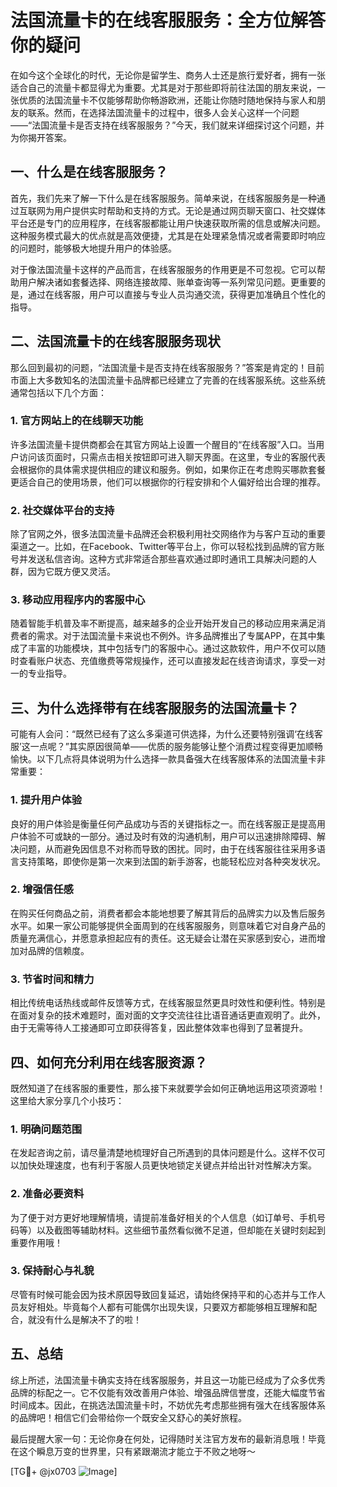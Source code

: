 # 法国流量卡的在线客服服务：全方位解答你的疑问

在如今这个全球化的时代，无论你是留学生、商务人士还是旅行爱好者，拥有一张适合自己的流量卡都显得尤为重要。尤其是对于那些即将前往法国的朋友来说，一张优质的法国流量卡不仅能够帮助你畅游欧洲，还能让你随时随地保持与家人和朋友的联系。然而，在选择法国流量卡的过程中，很多人会关心这样一个问题——“法国流量卡是否支持在线客服服务？”今天，我们就来详细探讨这个问题，并为你揭开答案。

## 一、什么是在线客服服务？

首先，我们先来了解一下什么是在线客服服务。简单来说，在线客服服务是一种通过互联网为用户提供实时帮助和支持的方式。无论是通过网页聊天窗口、社交媒体平台还是专门的应用程序，在线客服都能让用户快速获取所需的信息或解决问题。这种服务模式最大的优点就是高效便捷，尤其是在处理紧急情况或者需要即时响应的问题时，能够极大地提升用户的体验感。

对于像法国流量卡这样的产品而言，在线客服服务的作用更是不可忽视。它可以帮助用户解决诸如套餐选择、网络连接故障、账单查询等一系列常见问题。更重要的是，通过在线客服，用户可以直接与专业人员沟通交流，获得更加准确且个性化的指导。

## 二、法国流量卡的在线客服服务现状

那么回到最初的问题，“法国流量卡是否支持在线客服服务？”答案是肯定的！目前市面上大多数知名的法国流量卡品牌都已经建立了完善的在线客服系统。这些系统通常包括以下几个方面：

### 1. 官方网站上的在线聊天功能

许多法国流量卡提供商都会在其官方网站上设置一个醒目的“在线客服”入口。当用户访问该页面时，只需点击相关按钮即可进入聊天界面。在这里，专业的客服代表会根据你的具体需求提供相应的建议和服务。例如，如果你正在考虑购买哪款套餐更适合自己的使用场景，他们可以根据你的行程安排和个人偏好给出合理的推荐。

### 2. 社交媒体平台的支持

除了官网之外，很多法国流量卡品牌还会积极利用社交网络作为与客户互动的重要渠道之一。比如，在Facebook、Twitter等平台上，你可以轻松找到品牌的官方账号并发送私信咨询。这种方式非常适合那些喜欢通过即时通讯工具解决问题的人群，因为它既方便又灵活。

### 3. 移动应用程序内的客服中心

随着智能手机普及率不断提高，越来越多的企业开始开发自己的移动应用来满足消费者的需求。对于法国流量卡来说也不例外。许多品牌推出了专属APP，在其中集成了丰富的功能模块，其中包括专门的客服中心。通过这款软件，用户不仅可以随时查看账户状态、充值缴费等常规操作，还可以直接发起在线咨询请求，享受一对一的专业指导。

## 三、为什么选择带有在线客服服务的法国流量卡？

可能有人会问：“既然已经有了这么多渠道可供选择，为什么还要特别强调‘在线客服’这一点呢？”其实原因很简单——优质的服务能够让整个消费过程变得更加顺畅愉快。以下几点将具体说明为什么选择一款具备强大在线客服体系的法国流量卡非常重要：

### 1. 提升用户体验

良好的用户体验是衡量任何产品成功与否的关键指标之一。而在线客服正是提高用户体验不可或缺的一部分。通过及时有效的沟通机制，用户可以迅速排除障碍、解决问题，从而避免因信息不对称而导致的困扰。同时，由于在线客服往往采用多语言支持策略，即使你是第一次来到法国的新手游客，也能轻松应对各种突发状况。

### 2. 增强信任感

在购买任何商品之前，消费者都会本能地想要了解其背后的品牌实力以及售后服务水平。如果一家公司能够提供全面周到的在线客服服务，则意味着它对自身产品的质量充满信心，并愿意承担起应有的责任。这无疑会让潜在买家感到安心，进而增加对品牌的信赖度。

### 3. 节省时间和精力

相比传统电话热线或邮件反馈等方式，在线客服显然更具时效性和便利性。特别是在面对复杂的技术难题时，面对面的文字交流往往比语音通话更直观明了。此外，由于无需等待人工接通即可立即获得答复，因此整体效率也得到了显著提升。

## 四、如何充分利用在线客服资源？

既然知道了在线客服的重要性，那么接下来就要学会如何正确地运用这项资源啦！这里给大家分享几个小技巧：

### 1. 明确问题范围

在发起咨询之前，请尽量清楚地梳理好自己所遇到的具体问题是什么。这样不仅可以加快处理速度，也有利于客服人员更快地锁定关键点并给出针对性解决方案。

### 2. 准备必要资料

为了便于对方更好地理解情境，请提前准备好相关的个人信息（如订单号、手机号码等）以及截图等辅助材料。这些细节虽然看似微不足道，但却能在关键时刻起到重要作用哦！

### 3. 保持耐心与礼貌

尽管有时候可能会因为技术原因导致回复延迟，请始终保持平和的心态并与工作人员友好相处。毕竟每个人都有可能偶尔出现失误，只要双方都能够相互理解和配合，就没有什么是解决不了的啦！

## 五、总结

综上所述，法国流量卡确实支持在线客服服务，并且这一功能已经成为了众多优秀品牌的标配之一。它不仅能有效改善用户体验、增强品牌信誉度，还能大幅度节省时间成本。因此，在挑选法国流量卡时，不妨优先考虑那些拥有强大在线客服体系的品牌吧！相信它们会带给你一个既安全又舒心的美好旅程。

最后提醒大家一句：无论你身在何处，记得随时关注官方发布的最新消息哦！毕竟在这个瞬息万变的世界里，只有紧跟潮流才能立于不败之地呀～

[TG💪+ @jx0703 ![Image](https://github.com/user-attachments/assets/dbca1d08-cadb-493c-b0ec-ad6f7a83f270)]